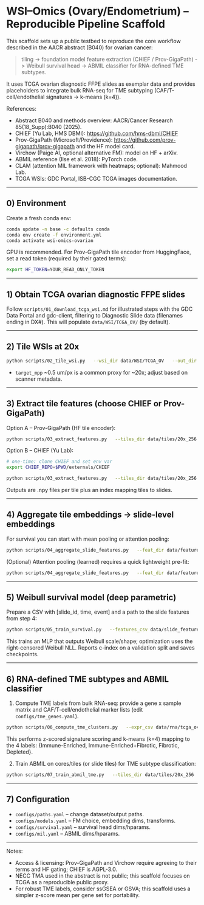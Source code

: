 
# WSI–Omics (Ovary/Endometrium) – Reproducible Pipeline Scaffold

This scaffold sets up a public testbed to reproduce the core workflow described in the AACR abstract (B040) for ovarian cancer:

> tiling -> foundation model feature extraction (CHIEF / Prov-GigaPath) -> Weibull survival head -> ABMIL classifier for RNA-defined TME subtypes.

It uses TCGA ovarian diagnostic FFPE slides as exemplar data and provides placeholders to integrate bulk RNA-seq for TME subtyping (CAF/T-cell/endothelial signatures -> k-means (k=4)).

References:
- Abstract B040 and methods overview: AACR/Cancer Research 85(18_Supp):B040 (2025).
- CHIEF (Yu Lab, HMS DBMI): https://github.com/hms-dbmi/CHIEF
- Prov-GigaPath (Microsoft/Providence): https://github.com/prov-gigapath/prov-gigapath and the HF model card.
- Virchow (Paige AI, optional alternative FM): model on HF + arXiv.
- ABMIL reference (Ilse et al. 2018): PyTorch code.
- CLAM (attention MIL framework with heatmaps; optional): Mahmood Lab.
- TCGA WSIs: GDC Portal, ISB-CGC TCGA images documentation.

---

## 0) Environment

Create a fresh conda env:

```bash
conda update -n base -c defaults conda
conda env create -f environment.yml
conda activate wsi-omics-ovarian
```

GPU is recommended. For Prov-GigaPath tile encoder from HuggingFace, set a read token (required by their gated terms):

```bash
export HF_TOKEN=YOUR_READ_ONLY_TOKEN
```

---

## 1) Obtain TCGA ovarian diagnostic FFPE slides

Follow `scripts/01_download_tcga_wsi.md` for illustrated steps with the GDC Data Portal and gdc-client, filtering to Diagnostic Slide data (filenames ending in DX#). This will populate `data/WSI/TCGA_OV/` (by default).

---

## 2) Tile WSIs at 20x

```bash
python scripts/02_tile_wsi.py   --wsi_dir data/WSI/TCGA_OV   --out_dir data/tiles/20x_256   --tile_size 256 --step 256 --target_mpp 0.5
```

- `target_mpp` ~0.5 um/px is a common proxy for ~20x; adjust based on scanner metadata.

---

## 3) Extract tile features (choose CHIEF or Prov-GigaPath)

Option A – Prov-GigaPath (HF tile encoder):
```bash
python scripts/03_extract_features.py   --tiles_dir data/tiles/20x_256   --out_dir data/features/gigapath_20x256   --model gigapath   --batch_size 256
```

Option B – CHIEF (Yu Lab):
```bash
# one-time: clone CHIEF and set env var
export CHIEF_REPO=$PWD/externals/CHIEF

python scripts/03_extract_features.py   --tiles_dir data/tiles/20x_256   --out_dir data/features/chief_20x256   --model chief   --batch_size 256
```

Outputs are .npy files per tile plus an index mapping tiles to slides.

---

## 4) Aggregate tile embeddings -> slide-level embeddings

For survival you can start with mean pooling or attention pooling:
```bash
python scripts/04_aggregate_slide_features.py   --feat_dir data/features/gigapath_20x256   --out_csv data/slide_features/gigapath_20x256_mean.csv   --pool mean
```

(Optional) Attention pooling (learned) requires a quick lightweight pre-fit:
```bash
python scripts/04_aggregate_slide_features.py   --feat_dir data/features/gigapath_20x256   --out_csv data/slide_features/gigapath_20x256_attn.csv   --pool attention --epochs 1
```

---

## 5) Weibull survival model (deep parametric)

Prepare a CSV with [slide_id, time, event] and a path to the slide features from step 4:
```bash
python scripts/05_train_survival.py   --features_csv data/slide_features/gigapath_20x256_mean.csv   --surv_csv data/clinical/tcga_ov_survival.csv   --out_dir outputs/survival_gigapath_wbl   --max_epochs 50
```

This trains an MLP that outputs Weibull scale/shape; optimization uses the right-censored Weibull NLL. Reports c-index on a validation split and saves checkpoints.

---

## 6) RNA-defined TME subtypes and ABMIL classifier

1) Compute TME labels from bulk RNA-seq: provide a gene x sample matrix and CAF/T-cell/endothelial marker lists (edit `configs/tme_genes.yaml`).
```bash
python scripts/06_compute_tme_clusters.py   --expr_csv data/rna/tcga_ov_rnaseq_fpkm.csv   --genes_yaml configs/tme_genes.yaml   --out_csv data/labels/tme_k4_labels.csv
```
This performs z-scored signature scoring and k-means (k=4) mapping to the 4 labels: {Immune-Enriched, Immune-Enriched+Fibrotic, Fibrotic, Depleted}.

2) Train ABMIL on cores/tiles (or slide tiles) for TME subtype classification:
```bash
python scripts/07_train_abmil_tme.py   --tiles_dir data/tiles/20x_256   --feat_dir  data/features/gigapath_20x256   --tme_csv   data/labels/tme_k4_labels.csv   --out_dir   outputs/tme_abmil_gigapath   --max_epochs 10
```

---

## 7) Configuration
- `configs/paths.yaml` – change dataset/output paths.
- `configs/models.yaml` – FM choice, embedding dims, transforms.
- `configs/survival.yaml` – survival head dims/hparams.
- `configs/mil.yaml` – ABMIL dims/hparams.

---

Notes:
- Access & licensing: Prov-GigaPath and Virchow require agreeing to their terms and HF gating; CHIEF is AGPL-3.0.
- NECC TMA used in the abstract is not public; this scaffold focuses on TCGA as a reproducible public proxy.
- For robust TME labels, consider ssGSEA or GSVA; this scaffold uses a simpler z-score mean per gene set for portability.
